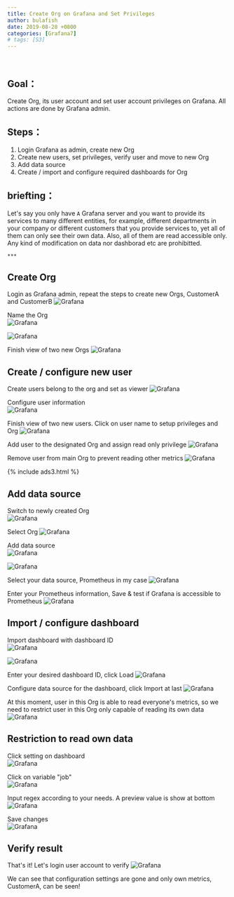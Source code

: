 ```yaml
---
title: Create Org on Grafana and Set Privileges
author: bulafish
date: 2019-08-28 +0800
categories: [Grafana7]
# tags: [S3]
---
```


<br>

## Goal：
Create Org, its user account and set user account privileges on Grafana.  All actions are done by Grafana admin.

## Steps：
1. Login Grafana as admin, create new Org
2. Create new users, set privileges, verify user and move to new Org
3. Add data source
3. Create / import and configure required dashboards for Org

## briefting：
Let's say you only have `A` Grafana server and you want to provide its services to many different entities, for example, different departments in your company or different customers that you provide services to, yet all of them can only see their own data.  Also, all of them are read accessible only.  Any kind of modification on data nor dashborad etc are prohibitted.

`***`

## Create Org
Login as Grafana admin, repeat the steps to create new Orgs, CustomerA and CustomerB
![Grafana](/assets/img/20200828001.png)

Name the Org<br>
![Grafana](/assets/img/20200828002.png)

![Grafana](/assets/img/20200828003.png)

Finish view of two new Orgs
![Grafana](/assets/img/20200828004.png)

## Create / configure new user
Create users belong to the org and set as viewer
![Grafana](/assets/img/20200828005.png)

Configure user information<br>
![Grafana](/assets/img/20200828006.png)

Finish view of two new users.  Click on user name to setup privileges and Org
![Grafana](/assets/img/20200828010.png)

Add user to the designated Org and assign read only privilege 
![Grafana](/assets/img/20200828011.png)

Remove user from main Org to prevent reading other metrics
![Grafana](/assets/img/20200828013.png)

{% include ads3.html %}

## Add data source
Switch to newly created Org<br>
![Grafana](/assets/img/20200828014.png)

Select Org
![Grafana](/assets/img/20200828015.png)

Add data source<br>
![Grafana](/assets/img/20200828016.png)

![Grafana](/assets/img/20200828018.png)

Select your data source, Prometheus in my case
![Grafana](/assets/img/20200828019.png)

Enter your Prometheus information, Save & test if Grafana is accessible to Prometheus
![Grafana](/assets/img/20200828020.png)

## Import / configure dashboard
Import dashboard with dashboard ID<br>
![Grafana](/assets/img/20200828021.png)

![Grafana](/assets/img/20200828023.png)

Enter your desired dashboard ID, click Load
![Grafana](/assets/img/20200828024.png)

Configure data source for the dashboard, click Import at last
![Grafana](/assets/img/20200828025.png)

At this moment, user in this Org is able to read everyone's metrics, so we need to restrict user in this Org only capable of reading its own data
![Grafana](/assets/img/20200828026.png)

## Restriction to read own data
Click setting on dashboard<br>
![Grafana](/assets/img/20200828027.png)

Click on variable "job"<br>
![Grafana](/assets/img/20200828028.png)

Input regex according to your needs.  A preview value is show at bottom
![Grafana](/assets/img/20200828029.png)

Save changes<br>
![Grafana](/assets/img/20200828031.png)
## Verify result
That's it!  Let's login user account to verify
![Grafana](/assets/img/20200828033.png)

We can see that configuration settings are gone and only own metrics, CustomerA, can be seen!